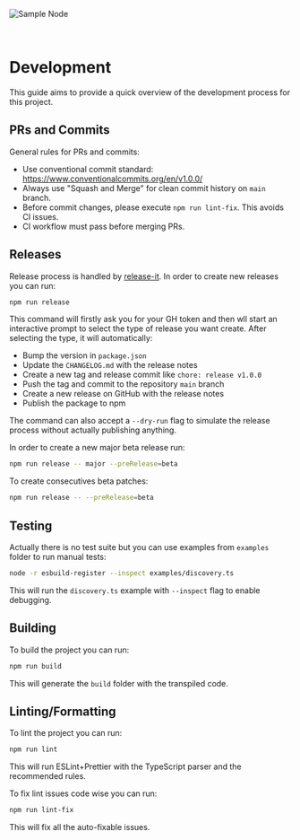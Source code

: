 
![Sample Node](img/logo.png)

<br/>

# Development

This guide aims to provide a quick overview of the development process for this project.  

## PRs and Commits

General rules for PRs and commits:

- Use conventional commit standard: <https://www.conventionalcommits.org/en/v1.0.0/>
- Always use "Squash and Merge" for clean commit history on `main` branch.
- Before commit changes, please execute `npm run lint-fix`. This avoids CI issues.
- CI workflow must pass before merging PRs.

## Releases

Release process is handled by [release-it](https://github.com/release-it/release-it). In order to create new releases you can run:

```bash
npm run release
```

This command will firstly ask you for your GH token and then wll start an interactive prompt to select the type of release you want create. After selecting the type, it will automatically:

- Bump the version in `package.json`
- Update the `CHANGELOG.md` with the release notes
- Create a new tag and release commit like `chore: release v1.0.0`
- Push the tag and commit to the repository `main` branch
- Create a new release on GitHub with the release notes
- Publish the package to npm

The command can also accept a `--dry-run` flag to simulate the release process without actually publishing anything.

In order to create a new major beta release run:

```bash
npm run release -- major --preRelease=beta
```

To create consecutives beta patches:

```bash
npm run release -- --preRelease=beta
```

## Testing

Actually there is no test suite but you can use examples from `examples` folder to run manual tests:

```bash
node -r esbuild-register --inspect examples/discovery.ts
```

This will run the `discovery.ts` example with `--inspect` flag to enable debugging.

## Building

To build the project you can run:

```bash
npm run build
```

This will generate the `build` folder with the transpiled code.

## Linting/Formatting

To lint the project you can run:

```bash
npm run lint
```

This will run ESLint+Prettier with the TypeScript parser and the recommended rules.

To fix lint issues code wise you can run:

```bash
npm run lint-fix
```

This will fix all the auto-fixable issues.
